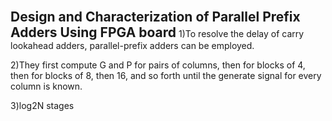 <span style="font-size:1.5em;">**Design and Characterization of Parallel Prefix Adders Using FPGA board**</span>
1)To resolve the delay of carry lookahead adders, parallel-prefix adders can be employed.

2)They first compute G and P for pairs of columns, then for blocks of 4, then for blocks of 8,
then 16, and so forth until the generate signal for every column is known.

3)log2N stages

